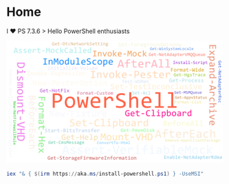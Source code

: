 # Home

I ♥ PS 7.3.6 > Hello PowerShell enthusiasts

![My helpful screenshot](/assets/words.png)

````powershell
iex "& { $(irm https://aka.ms/install-powershell.ps1) } -UseMSI"
````
